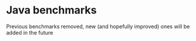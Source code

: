 # Java benchmarks

Previous benchmarks removed, new (and hopefully improved) ones will be added in the future
